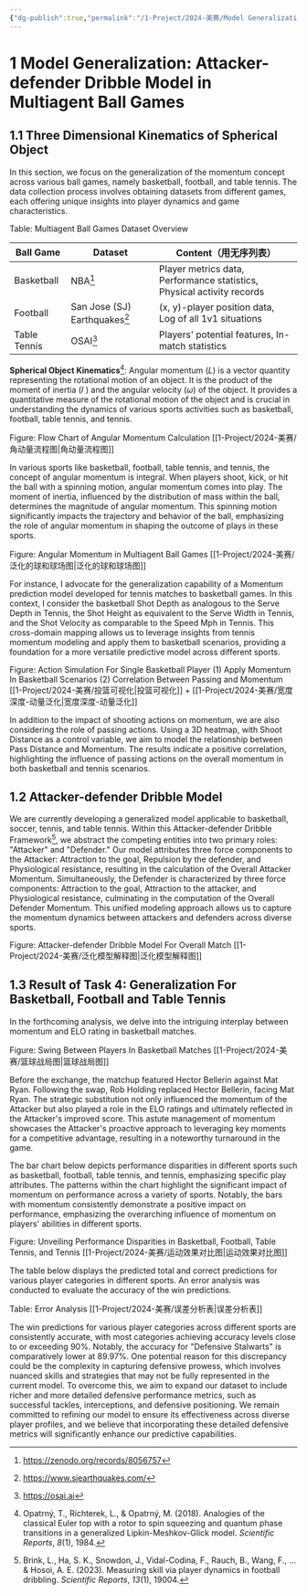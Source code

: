 ```yaml
---
{"dg-publish":true,"permalink":"/1-Project/2024-美赛/Model Generalization/"}
---
```


# 1 Model Generalization: Attacker-defender Dribble Model in Multiagent Ball Games
## 1.1 Three Dimensional Kinematics of Spherical Object
In this section, we focus on the generalization of the momentum concept across various ball games, namely basketball, football, and table tennis. The data collection process involves obtaining datasets from different games, each offering unique insights into player dynamics and game characteristics.

Table: Multiagent Ball Games Dataset Overview

| Ball Game | Dataset | Content（用无序列表） |
| ---- | ---- | ---- |
| Basketball | NBA[^2] | Player metrics data, Performance statistics, Physical activity records |
| Football | San Jose (SJ) Earthquakes[^1] | (x, y)-player position data, Log of all 1v1 situations |
| Table Tennis | OSAI[^3] | Players' potential features, In-match statistics |

**Spherical Object Kinematics**[^4]: Angular momentum ($L$) is a vector quantity representing the rotational motion of an object. It is the product of the moment of inertia ($I$ ) and the angular velocity ($ω$) of the object. It provides a quantitative measure of the rotational motion of the object and is crucial in understanding the dynamics of various sports activities such as basketball, football, table tennis, and tennis.

Figure: Flow Chart of Angular Momentum Calculation
[[1-Project/2024-美赛/角动量流程图\|角动量流程图]]

In various sports like basketball, football, table tennis, and tennis, the concept of angular momentum is integral. When players shoot, kick, or hit the ball with a spinning motion, angular momentum comes into play. The moment of inertia, influenced by the distribution of mass within the ball, determines the magnitude of angular momentum. This spinning motion significantly impacts the trajectory and behavior of the ball, emphasizing the role of angular momentum in shaping the outcome of plays in these sports.

Figure: Angular Momentum in Multiagent Ball Games
[[1-Project/2024-美赛/泛化的球和球场图\|泛化的球和球场图]]

For instance, I advocate for the generalization capability of a Momentum prediction model developed for tennis matches to basketball games. In this context, I consider the basketball Shot Depth as analogous to the Serve Depth in Tennis, the Shot Height as equivalent to the Serve Width in Tennis, and the Shot Velocity as comparable to the Speed Mph in Tennis. This cross-domain mapping allows us to leverage insights from tennis momentum modeling and apply them to basketball scenarios, providing a foundation for a more versatile predictive model across different sports.

Figure: Action Simulation For Single Basketball Player
(1) Apply Momentum In Basketball Scenarios
(2) Correlation Between Passing and Momentum
[[1-Project/2024-美赛/投篮可视化\|投篮可视化]] + [[1-Project/2024-美赛/宽度深度-动量泛化\|宽度深度-动量泛化]]

In addition to the impact of shooting actions on momentum, we are also considering the role of passing actions. Using a 3D heatmap, with Shoot Distance as a control variable, we aim to model the relationship between Pass Distance and Momentum. The results indicate a positive correlation, highlighting the influence of passing actions on the overall momentum in both basketball and tennis scenarios.
## 1.2 Attacker-defender Dribble Model
We are currently developing a generalized model applicable to basketball, soccer, tennis, and table tennis. Within this Attacker-defender Dribble Framework[^5], we abstract the competing entities into two primary roles: "Attacker" and "Defender." Our model attributes three force components to the Attacker: Attraction to the goal, Repulsion by the defender, and Physiological resistance, resulting in the calculation of the Overall Attacker Momentum. Simultaneously, the Defender is characterized by three force components: Attraction to the goal, Attraction to the attacker, and Physiological resistance, culminating in the computation of the Overall Defender Momentum. This unified modeling approach allows us to capture the momentum dynamics between attackers and defenders across diverse sports.

Figure: Attacker-defender Dribble Model For Overall Match
[[1-Project/2024-美赛/泛化模型解释图\|泛化模型解释图]]

## 1.3 Result of Task 4: Generalization For Basketball, Football and Table Tennis
In the forthcoming analysis, we delve into the intriguing interplay between momentum and ELO rating in basketball matches.

Figure: Swing Between Players In Basketball Matches
[[1-Project/2024-美赛/篮球战局图\|篮球战局图]]

Before the exchange, the matchup featured Hector Bellerin against Mat Ryan. Following the swap, Rob Holding replaced Hector Bellerin, facing Mat Ryan.
The strategic substitution not only influenced the momentum of the Attacker but also played a role in the ELO ratings and ultimately reflected in the Attacker's improved score. This astute management of momentum showcases the Attacker's proactive approach to leveraging key moments for a competitive advantage, resulting in a noteworthy turnaround in the game.

The bar chart below depicts performance disparities in different sports such as basketball, football, table tennis, and tennis, emphasizing specific play attributes. The patterns within the chart highlight the significant impact of momentum on performance across a variety of sports. Notably, the bars with momentum consistently demonstrate a positive impact on performance, emphasizing the overarching influence of momentum on players' abilities in different sports.

Figure: Unveiling Performance Disparities in Basketball, Football, Table Tennis, and Tennis
[[1-Project/2024-美赛/运动效果对比图\|运动效果对比图]]

The table below displays the predicted total and correct predictions for various player categories in different sports. An error analysis was conducted to evaluate the accuracy of the win predictions.

Table: Error Analysis
[[1-Project/2024-美赛/误差分析表\|误差分析表]]

The win predictions for various player categories across different sports are consistently accurate, with most categories achieving accuracy levels close to or exceeding 90%. Notably, the accuracy for "Defensive Stalwarts" is comparatively lower at 89.97%. One potential reason for this discrepancy could be the complexity in capturing defensive prowess, which involves nuanced skills and strategies that may not be fully represented in the current model.
To overcome this, we aim to expand our dataset to include richer and more detailed defensive performance metrics, such as successful tackles, interceptions, and defensive positioning. We remain committed to refining our model to ensure its effectiveness across diverse player profiles, and we believe that incorporating these detailed defensive metrics will significantly enhance our predictive capabilities.

[^1]: https://www.sjearthquakes.com/
[^2]: https://zenodo.org/records/8056757
[^3]: https://osai.ai
[^4]: Opatrný, T., Richterek, L., & Opatrný, M. (2018). Analogies of the classical Euler top with a rotor to spin squeezing and quantum phase transitions in a generalized Lipkin-Meshkov-Glick model. _Scientific Reports_, _8_(1), 1984.
[^5]: Brink, L., Ha, S. K., Snowdon, J., Vidal-Codina, F., Rauch, B., Wang, F., … & Hosoi, A. E. (2023). Measuring skill via player dynamics in football dribbling. _Scientific Reports_, _13_(1), 19004.